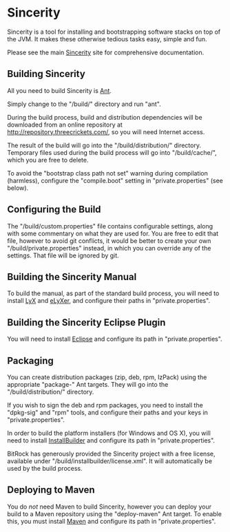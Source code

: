 
Sincerity
=========

Sincerity is a tool for installing and bootstrapping software stacks on top of the JVM.
It makes these otherwise tedious tasks easy, simple and fun.

Please see the main [Sincerity](http://threecrickets.com/sincerity/) site for comprehensive
documentation.


Building Sincerity
------------------ 

All you need to build Sincerity is [Ant](http://ant.apache.org/).

Simply change to the "/build/" directory and run "ant".

During the build process, build and distribution dependencies will be downloaded from an
online repository at http://repository.threecrickets.com/, so you will need Internet access.

The result of the build will go into the "/build/distribution/" directory. Temporary
files used during the build process will go into "/build/cache/", which you are free to
delete.

To avoid the "bootstrap class path not set" warning during compilation (harmless),
configure the "compile.boot" setting in "private.properties" (see below).


Configuring the Build
---------------------

The "/build/custom.properties" file contains configurable settings, along with
some commentary on what they are used for. You are free to edit that file, however
to avoid git conflicts, it would be better to create your own "/build/private.properties"
instead, in which you can override any of the settings. That file will be ignored by git.


Building the Sincerity Manual
-----------------------------

To build the manual, as part of the standard build process, you will need to install
[LyX](http://www.lyx.org/) and [eLyXer](http://elyxer.nongnu.org/), and configure their
paths in "private.properties".


Building the Sincerity Eclipse Plugin
-------------------------------------

You will need to install [Eclipse](http://www.eclipse.org/) and configure its path in
"private.properties".


Packaging
---------

You can create distribution packages (zip, deb, rpm, IzPack) using the appropriate
"package-" Ant targets. They will go into the "/build/distribution/" directory.

If you wish to sign the deb and rpm packages, you need to install the "dpkg-sig" and
"rpm" tools, and configure their paths and your keys in "private.properties". 

In order to build the platform installers (for Windows and OS X), you will need to
install [InstallBuilder](http://installbuilder.bitrock.com/) and configure its path
in "private.properties".

BitRock has generously provided the Sincerity project with a free license, available
under "/build/installbuilder/license.xml". It will automatically be used by the build
process.


Deploying to Maven
------------------

You do *not* need Maven to build Sincerity, however you can deploy your build to a Maven
repository using the "deploy-maven" Ant target. To enable this, you must install
[Maven](http://maven.apache.org/) and configure its path in "private.properties".
